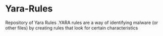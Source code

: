 # Yara-Rules
Repository of Yara Rules 
.YARA rules are a way of identifying malware (or other files) by creating rules that look for certain characteristics
